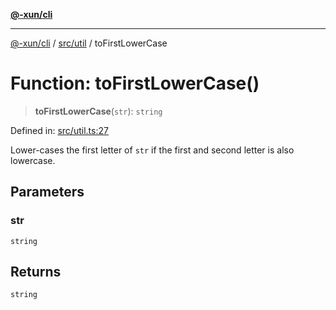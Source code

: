 [**@-xun/cli**](../../../README.md)

***

[@-xun/cli](../../../README.md) / [src/util](../README.md) / toFirstLowerCase

# Function: toFirstLowerCase()

> **toFirstLowerCase**(`str`): `string`

Defined in: [src/util.ts:27](https://github.com/Xunnamius/cli-utils/blob/7f8ef5efdc5cf88e30e7ff639a19dc6088662732/src/util.ts#L27)

Lower-cases the first letter of `str` if the first and second letter is also
lowercase.

## Parameters

### str

`string`

## Returns

`string`
